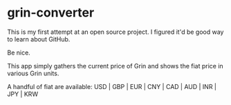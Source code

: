 # grin-converter
This is my first attempt at an open source project. I figured it'd be good way to learn about GitHub.

Be nice.

This app simply gathers the current price of Grin and shows the fiat price in various Grin units. 

A handful of fiat are available: USD | GBP | EUR | CNY | CAD | AUD | INR | JPY | KRW 
